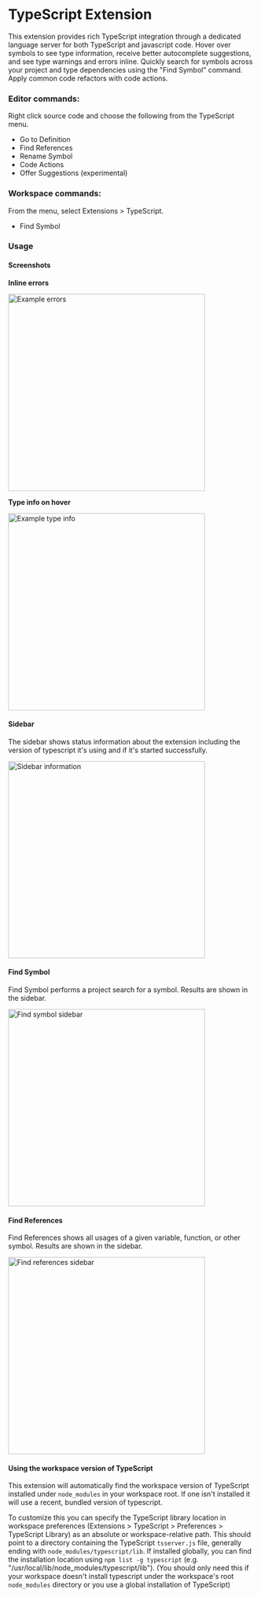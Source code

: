 # TypeScript Extension

This extension provides rich TypeScript integration through a dedicated language server for both TypeScript and javascript code. Hover over symbols to see type information, receive better autocomplete suggestions, and see type warnings and errors inline. Quickly search for symbols across your project and type dependencies using the "Find Symbol" command. Apply common code refactors with code actions.

### Editor commands:

Right click source code and choose the following from the TypeScript menu.

* Go to Definition
* Find References
* Rename Symbol
* Code Actions
* Offer Suggestions (experimental)

### Workspace commands:

From the menu, select Extensions > TypeScript.

* Find Symbol

### Usage

#### Screenshots

**Inline errors**

<img src="https://raw.githubusercontent.com/apexskier/nova-typescript/14378cc1fccc752cff1bceef2706f98915966a3b/typescript.novaextension/Images/README/example-error.png" width="400" alt="Example errors">

**Type info on hover**

<img src="https://raw.githubusercontent.com/apexskier/nova-typescript/14378cc1fccc752cff1bceef2706f98915966a3b/typescript.novaextension/Images/README/example-typeinfo.png" width="400" alt="Example type info">

#### Sidebar

The sidebar shows status information about the extension including the version of typescript it's using and if it's started successfully.

<img src="https://raw.githubusercontent.com/apexskier/nova-typescript/3cbd2a83f37df63e3e249d16d741ebea82254640/typescript.novaextension/Images/README/example-sidebar.png" width="400" alt="Sidebar information">

#### Find Symbol

Find Symbol performs a project search for a symbol. Results are shown in the sidebar.

<img src="https://raw.githubusercontent.com/apexskier/nova-typescript/fdf669355c7ffcec4a943ebc9de76b45738f08a7/typescript.novaextension/Images/README/example-findsymbol.png" width="400" alt="Find symbol sidebar">

#### Find References

Find References shows all usages of a given variable, function, or other symbol. Results are shown in the sidebar.

<img src="https://user-images.githubusercontent.com/329222/90985881-070b2680-e57f-11ea-83e6-89ab3d4df055.png" width="400" alt="Find references sidebar">

#### Using the workspace version of TypeScript

This extension will automatically find the workspace version of TypeScript installed under `node_modules` in your workspace root. If one isn't installed it will use a recent, bundled version of typescript.

To customize this you can specify the TypeScript library location in workspace preferences (Extensions > TypeScript > Preferences > TypeScript Library) as an absolute or workspace-relative path. This should point to a directory containing the TypeScript `tsserver.js` file, generally ending with `node_modules/typescript/lib`. If installed globally, you can find the installation location using `npm list -g typescript` (e.g. "/usr/local/lib/node_modules/typescript/lib"). (You should only need this if your workspace doesn't install typescript under the workspace's root `node_modules` directory or you use a global installation of TypeScript)
